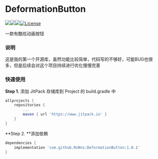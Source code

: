 # DeformationButton

[![](https://www.jitpack.io/v/RoNnx/DeformationButton.svg)](https://www.jitpack.io/#RoNnx/DeformationButton)![](https://img.shields.io/badge/language-java-red.svg)![](https://img.shields.io/badge/platform-android-green.svg)[![License](https://img.shields.io/badge/license-Apache%202.0-blue.svg)](https://www.apache.org/licenses/LICENSE-2.0)

一款有酷炫动画按钮

### 说明

这是我的第一个开源库，虽然功能比较简单，代码写的不够好，可能BUG也很多，但是后续会对这个项目持续进行优化慢慢完善

### 快速使用

**Step 1.** 添加 JitPack 存储库到 Project 的 build.gradle 中

```groovy
allprojects {
	repositories {
		...
		maven { url 'https://www.jitpack.io' }
	}
}
```

**Step 2. **添加依赖

```groovy
dependencies {
    implementation 'com.github.RoNnx:DeformationButton:1.0.1'
}
```